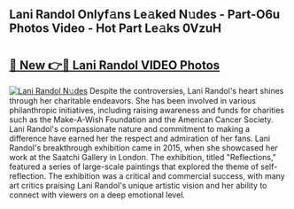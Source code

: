 ## Lani Randol Onlyf𝚊ns Le𝚊ked N𝚞des - Part-O6u Photos Video - Hot Part Le𝚊ks 0VzuH

# <h2><a href="http://ab47535.deff.icu/?id=Lani+Randol">🔗 New 👉🔴 Lani Randol VIDEO Photos</a></h2>

[![Lani Randol N𝚞des](https://i.imgur.com/rIISA9y.gif)](http://ab47535.deff.icu/?id=Lani+Randol)
Despite the controversies, Lani Randol's heart shines through her charitable endeavors. She has been involved in various philanthropic initiatives, including raising awareness and funds for charities such as the Make-A-Wish Foundation and the American Cancer Society. Lani Randol's compassionate nature and commitment to making a difference have earned her the respect and admiration of her fans. Lani Randol's breakthrough exhibition came in 2015, when she showcased her work at the Saatchi Gallery in London. The exhibition, titled "Reflections," featured a series of large-scale paintings that explored the theme of self-reflection. The exhibition was a critical and commercial success, with many art critics praising Lani Randol's unique artistic vision and her ability to connect with viewers on a deep emotional level.
